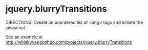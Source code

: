 jquery.blurryTransitions
========================

DIRECTIONS: Create an unordered list of &lt;img&gt; tags and initiate the javascript.

See an example at http://whiskyvangoghgo.com/projects/jquery.blurryTransitions
